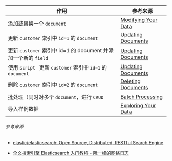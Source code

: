 

| 作用                                                         | 参考来源                                                     |
| ------------------------------------------------------------ | ------------------------------------------------------------ |
| 添加或替换一个 `document`                                    | [Modifying Your Data](https://www.elastic.co/guide/en/elasticsearch/reference/current/getting-started-modify-data.html) |
| 更新 `customer` 索引中 `id=1` 的 `document`                  | [Updating Documents](https://www.elastic.co/guide/en/elasticsearch/reference/current/getting-started-update-documents.html) |
| 更新 `customer` 索引中 id=1 的 document 并添加一个新的 `field` | [Updating Documents](https://www.elastic.co/guide/en/elasticsearch/reference/current/getting-started-update-documents.html) |
| 使用 `script ` 更新 `customer` 索引中 `id=1` 的 `document`   | [Updating Documents](https://www.elastic.co/guide/en/elasticsearch/reference/current/getting-started-update-documents.html) |
| 删除 `customer` 索引中 `id=2` 的 `document`                  | [Deleting Documents](https://www.elastic.co/guide/en/elasticsearch/reference/current/getting-started-delete-documents.html) |
| 批处理（同时对多个 `document`，进行 `CRUD`                   | [Batch Processing](https://www.elastic.co/guide/en/elasticsearch/reference/current/getting-started-batch-processing.html) |
| 导入样例数据                                                 | [Exploring Your Data](https://www.elastic.co/guide/en/elasticsearch/reference/current/getting-started-explore-data.html) |



###### 参考来源

- [elastic/elasticsearch: Open Source, Distributed, RESTful Search Engine](https://github.com/elastic/elasticsearch)

- [全文搜索引擎 Elasticsearch 入门教程 - 阮一峰的网络日志](http://www.ruanyifeng.com/blog/2017/08/elasticsearch.html)

